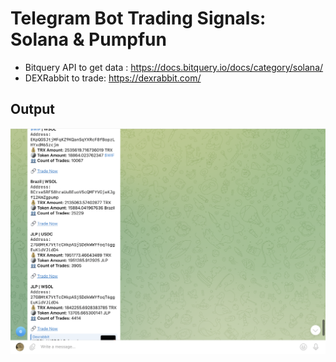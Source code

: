 # Telegram Bot Trading Signals: Solana & Pumpfun

- Bitquery API to get data : https://docs.bitquery.io/docs/category/solana/
- DEXRabbit to trade: https://dexrabbit.com/

## Output

![](/image.png)
